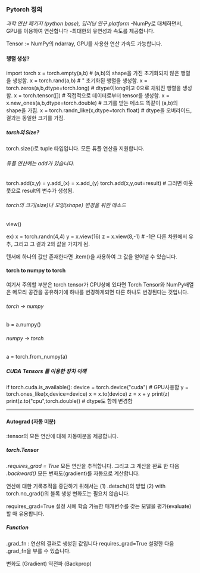 ### Pytorch 정의
*과학 연산 패키지 (python base), 딥러닝 연구 platform*
-NumPy로 대체하면서, GPU를 이용하여 연산합니다
-최대한의 유연성과 속도를 제공합니다.

Tensor := NumPy의 ndarray, GPU를 사용한 연산 가속도 가능합니다.

#### 행렬 생성? 
import torch 
x = torch.empty(a,b) # (a,b)의 shape을 가진 초기화되지 않은 행렬을 생성함.
x = torch.rand(a,b) # " 초기화된 행렬을 생성함.
x = torch.zeros(a,b,dtype=torch.long) # dtype이long이고 0으로 채워진 행렬을 생성함.
x = torch.tensor([]) # 직접적으로 데이터로부터 tensor를 생성함.
x = x.new_ones(a,b,dtype=torch.double) # 크기를 받는 메소드 똑같이 (a,b)의 shape을 가짐. 
x = torch.randn_like(x,dtype=torch.float) # dtype을 오버라이드, 결과는 동일한 크기를 가짐. 

##### torch의 Size? 
torch.size()로 tuple 타입입니다. 
모든 튜플 연산을 지원합니다.

###### 튜플 연산에는 add가 있습니다. 
torch.add(x,y) = y.add_(x) = x.add_(y)
torch.add(x,y,out=result) # 그러면 아웃풋으로 result의 변수가 생성됨. 
###### torch의 크기(size)나 모양(shape) 변경을 위한 메소드
view()

ex) x = torch.randn(4,4)
y = x.view(16)
z = x.view(8,-1) # -1은 다른 차원에서 유추, 그리고 그 결과 2의 값을 가지게 됨. 

텐서에 하나의 값만 존재한다면 .item()을 사용하여 그 값을 얻어낼 수 있습니다. 

#### torch to numpy to torch
여기서 주의할 부분은 torch tensor가 CPU상에 있다면 Torch Tensor와 NumPy배열은 메모리 공간을 공유하기에 하나를 변경하게되면 다른 하나도 변경된다는 것입니다. 
###### torch -> numpy 
b = a.numpy()

###### numpy -> torch
a = torch.from_numpy(a)

##### CUDA Tensors 를 이용한 장치 이해
if torch.cuda.is_available():
  device = torch.device("cuda") # GPU사용함
  y = torch.ones_like(x,device=device)
  x = x.to(device)
  z = x + y
  print(z)
  print(z.to("cpu",torch.double)) # dtype도 함께 변경함
  
  ________________________________________________________
  
 #### Autograd (자동 미분) 
 :tensor의 모든 연산에 대해 자동미분을 제공합니다.
 ##### *torch.Tensor*
 *.requires_grad = True*
 모든 연산을 추적합니다. 
 그리고 그 계산을 완료 한 다음 
 *.backward()* 
 모든 변화도(gradient)를 
 자동으로 계산합니다. 
 
 연산에 대한 기록추적을 중단하기 위해서는 
 (1) .detach()의 방법
 (2) with torch.no_grad()의 블록 생성
 변화도는 필요치 않습니다.
 
 requires_grad=True 설정 시에
 학습 가능한 매개변수를 갖는 모델을 평가(evaluate)할 때 유용합니다. 
 
 ##### *Function*
 .grad_fn : 연산의 결과로 생성된 값입니다
 requires_grad=True 설정한 다음 .grad_fn을 부를 수 있습니다.
 
 변화도 (Gradient)
 역전파 (Backprop) 
 
 

